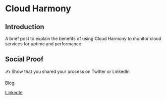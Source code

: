 # Cloud Harmony

## Introduction

A brief post to explain the benefits of using Cloud Harmony to monitor cloud services for uptime and performance

## Social Proof

✍️ Show that you shared your process on Twitter or LinkedIn

[Blog](https://michaeldurkan.com/2021/11/16/100daysofcloud-day20-cloudharmony/)

[LinkedIn](https://www.linkedin.com/posts/michael-durkan-1a72a759_100-days-of-cloudday-20-cloud-harmony-activity-6858460174047338496-T4qs)
